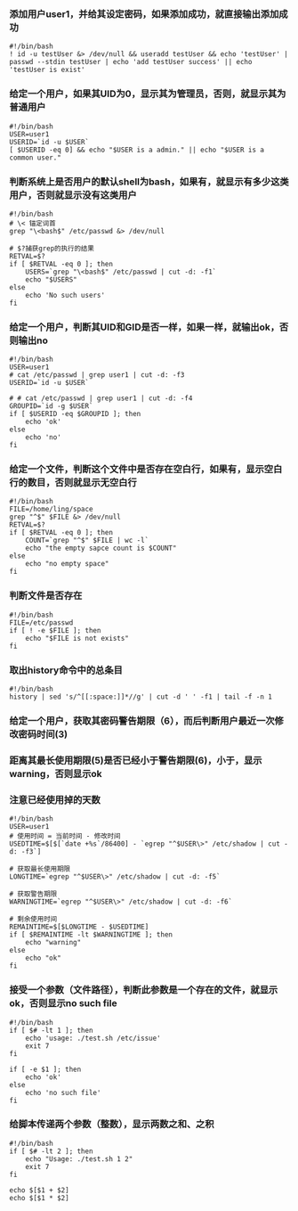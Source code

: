 
### 添加用户user1，并给其设定密码，如果添加成功，就直接输出添加成功

```shell
#!/bin/bash
! id -u testUser &> /dev/null && useradd testUser && echo 'testUser' | passwd --stdin testUser | echo 'add testUser success' || echo 'testUser is exist'
```

### 给定一个用户，如果其UID为0，显示其为管理员，否则，就显示其为普通用户

```shell
#!/bin/bash
USER=user1
USERID=`id -u $USER`
[ $USERID -eq 0] && echo "$USER is a admin." || echo "$USER is a common user."
```

### 判断系统上是否用户的默认shell为bash，如果有，就显示有多少这类用户，否则就显示没有这类用户

```shell
#!/bin/bash
# \< 锚定词首
grep "\<bash$" /etc/passwd &> /dev/null

# $?捕获grep的执行的结果
RETVAL=$?
if [ $RETVAL -eq 0 ]; then
    USERS=`grep "\<bash$" /etc/passwd | cut -d: -f1`
    echo "$USERS"
else
    echo 'No such users'
fi
```

### 给定一个用户，判断其UID和GID是否一样，如果一样，就输出ok，否则输出no
```shell
#!/bin/bash
USER=user1
# cat /etc/passwd | grep user1 | cut -d: -f3 
USERID=`id -u $USER`

# # cat /etc/passwd | grep user1 | cut -d: -f4
GROUPID=`id -g $USER`
if [ $USERID -eq $GROUPID ]; then
    echo 'ok'
else
    echo 'no'
fi
```

### 给定一个文件，判断这个文件中是否存在空白行，如果有，显示空白行的数目，否则就显示无空白行
```shell
#!/bin/bash
FILE=/home/ling/space
grep "^$" $FILE &> /dev/null
RETVAL=$?
if [ $RETVAL -eq 0 ]; then
    COUNT=`grep "^$" $FILE | wc -l`
    echo "the empty sapce count is $COUNT"
else
    echo "no empty space"
fi
```

### 判断文件是否存在
```shell
#!/bin/bash
FILE=/etc/passwd
if [ ! -e $FILE ]; then
    echo "$FILE is not exists"
fi
```

### 取出history命令中的总条目
```shell
#!/bin/bash
history | sed 's/^[[:space:]]*//g' | cut -d ' ' -f1 | tail -f -n 1
```

### 给定一个用户，获取其密码警告期限（6），而后判断用户最近一次修改密码时间(3)
### 距离其最长使用期限(5)是否已经小于警告期限(6)，小于，显示warning，否则显示ok
### 注意已经使用掉的天数
```shell
#!/bin/bash
USER=user1
# 使用时间 = 当前时间 - 修改时间
USEDTIME=$[$[`date +%s`/86400] - `egrep "^$USER\>" /etc/shadow | cut -d: -f3`]

# 获取最长使用期限
LONGTIME=`egrep "^$USER\>" /etc/shadow | cut -d: -f5`

# 获取警告期限
WARNINGTIME=`egrep "^$USER\>" /etc/shadow | cut -d: -f6`

# 剩余使用时间
REMAINTIME=$[$LONGTIME - $USEDTIME]
if [ $REMAINTIME -lt $WARNINGTIME ]; then
    echo "warning"
else
    echo "ok"
fi
```

### 接受一个参数（文件路径），判断此参数是一个存在的文件，就显示ok，否则显示no such file
```shell
#!/bin/bash
if [ $# -lt 1 ]; then
    echo 'usage: ./test.sh /etc/issue'
    exit 7
fi

if [ -e $1 ]; then
    echo 'ok'
else
    echo 'no such file'
fi
```

### 给脚本传递两个参数（整数），显示两数之和、之积
```shell
#!/bin/bash
if [ $# -lt 2 ]; then
    echo "Usage: ./test.sh 1 2"
    exit 7
fi

echo $[$1 + $2]
echo $[$1 * $2]
```






